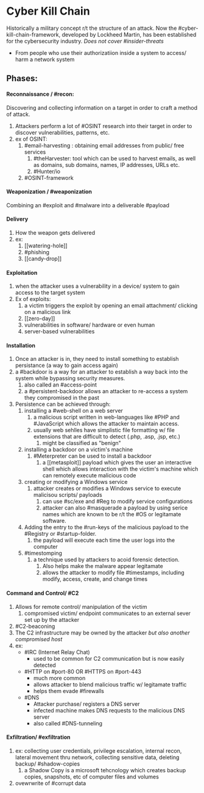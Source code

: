 
# Cyber Kill Chain
Historically a military concept r/t the structure of an attack. Now the #cyber-kill-chain-framework, developed by Lockheed Martin, has been established for the cybersecurity industry.
*Does not cover #insider-threats*
- From people who use their authorizatiion inside a system to access/ harm a network system

## Phases:
#### Reconnaissance / #recon: 
Discovering and collecting information on a target in order to craft a method of attack.
1. Attackers perform a lot of #OSINT research into their target in order to discover vulnerabilities, patterns, etc.
2. ex of OSINT:
	1. #email-harvesting : obtaining email addresses from public/ free services
		1. #theHarvester: tool which can be used to harvest emails, as well as domains, sub domains, names, IP addresses, URLs etc.
		2. #Hunter/io
	2. #OSINT-framework 

#### Weaponization / #weaponization 
Combining an #exploit and #malware into a deliverable #payload 

#### Delivery
1. How the weapon gets delivered
2. ex:
	1. [[watering-hole]]
	2. #phishing 
	3. [[candy-drop]]

#### Exploitation
1. when the attacker uses a vulnerability in a device/ system to gain access to the target system
2. Ex of exploits:
	1. a victim triggers the exploit by opening an email attachment/ clicking on a malicious link
	2. [[zero-day]]
	3. vulnerabilities in software/ hardware or even human
	4. server-based vulnerabilities

#### Installation
1. Once an attacker is in, they need to install something to establish persistance (a way to gain access again)
2. a #backdoor is a way for an attacker to establish a way back into the system while bypassing security measures.
	1. also called an #access-point
	2. a #persistent-backdoor allows an attacker to re-access a system they compromised in the past
3. Persistence can be achieved through:
	1. installing a #web-shell on a web server
		1. a malicious script written in web-languages like #PHP and #JavaScript which allows the attacker to maintain access.
		2. usually web sehlles have simplistic file formatting w/ file extensions that are difficult to detect (.php, .asp, .jsp, etc.)
			1. might be classified as "benign"
	2. installing a backdoor on a victim's machine
		1. #Meterpreter can be used to install a backdoor
			1. a [[metasploit]] payload which gives the user an interactive shell which allows interaction with the victim's machine which can remotely execute malicious code
	3. creating or modifying a Windows service
		1. attacker creates or modifies a Windows service to execute malicisou scripts/ payloads
			1. can use #sc/exe and #Reg to modify service configurations
			2. attacker can also #masquerade a payload by using serice names which are known to be r/t the #OS or legitamate software.
	4. Adding the entry to the #run-keys of the malicious payload to the #Registry or #startup-folder.
		1. the payload will execute each time the user logs into the computer
	5. #timestomping
		1. a technique used by attackers to acoid forensic detection.
			1. Also helps make the malware appear legitamate
			2. allows the attacker to modify file #timestamps, including modify, access, create, and change times

#### Command and Control/ #C2 
1. Allows for remote control/ manipulation of the victim
	1. compromised victim/ endpoint communicates to an external sever set up by the attacker
2. #C2-beaconing
3. The C2 infrastructure may be owned by the attacker *but also another compromised host*
4. ex:
	- #IRC (Internet Relay Chat)
		- used to be common for C2 communication but is now easily detected
	- #HTTP on #port-80 OR #HTTPS on #port-443
		- much more common
		- allows attacker to blend malicious traffic w/ legitamate traffic
		- helps them evade #firewalls
	- #DNS 
		- Attacker purchase/ registers a DNS server
		- infected machine makes DNS requests to the malicious DNS server
		- also called #DNS-tunneling

#### Exfiltration/ #exfiltration
1. ex: collecting user credentials, privilege escalation, internal recon, lateral movement thru network, collecting sensitive data, deleting backup/ #shadow-copies 
	1. a Shadow Copy is a microsoft tehcnology which creates backup copies, snapshots, etc of computer files and volumes
2. ovewrwrite of #corrupt data
